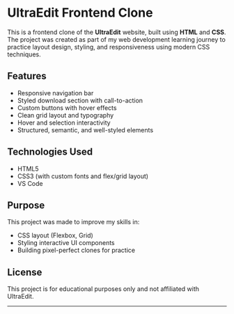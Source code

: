 # UltraEdit Frontend Clone

This is a frontend clone of the **UltraEdit** website, built using **HTML** and **CSS**. The project was created as part of my web development learning journey to practice layout design, styling, and responsiveness using modern CSS techniques.

##  Features

- Responsive navigation bar
- Styled download section with call-to-action
- Custom buttons with hover effects
- Clean grid layout and typography
- Hover and selection interactivity
- Structured, semantic, and well-styled elements

##  Technologies Used

- HTML5
- CSS3 (with custom fonts and flex/grid layout)
- VS Code

##  Purpose

This project was made to improve my skills in:
- CSS layout (Flexbox, Grid)
- Styling interactive UI components
- Building pixel-perfect clones for practice

##  License

This project is for educational purposes only and not affiliated with UltraEdit.

---

